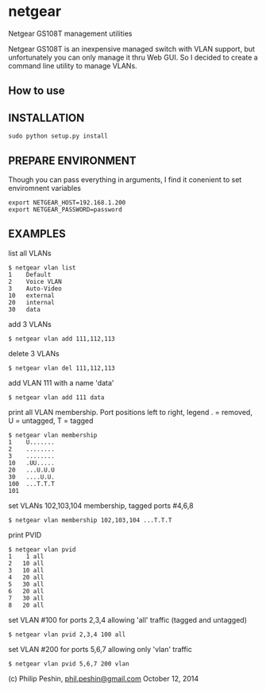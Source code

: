 netgear
=======

Netgear GS108T management utilities

Netgear GS108T is an inexpensive managed switch with VLAN support, but unfortunately you can only manage it thru Web GUI.
So I decided to create a command line utility to manage VLANs. 

How to use
----------

INSTALLATION
------------
```
sudo python setup.py install
```

PREPARE ENVIRONMENT
-------------------

Though you can pass everything in arguments, I find it conenient to set enviromnent variables
```
export NETGEAR_HOST=192.168.1.200
export NETGEAR_PASSWORD=password
```

EXAMPLES
-------------------

list all VLANs
```
$ netgear vlan list
1    Default
2    Voice VLAN
3    Auto-Video
10   external
20   internal
30   data
```

add 3 VLANs
```
$ netgear vlan add 111,112,113
```

delete 3 VLANs
```
$ netgear vlan del 111,112,113
```

add VLAN 111 with a name 'data'
```
$ netgear vlan add 111 data
```

print all VLAN membership. Port positions left to right, legend . = removed, U = untagged, T = tagged
```
$ netgear vlan membership
1    U.......
2    ........
3    ........
10   .UU.....
20   ...U.U.U
30   ....U.U.
100  ...T.T.T
101 
```

set VLANs 102,103,104 membership, tagged ports #4,6,8
```
$ netgear vlan membership 102,103,104 ...T.T.T
```

print PVID
```
$ netgear vlan pvid
1    1 all
2   10 all
3   10 all
4   20 all
5   30 all
6   20 all
7   30 all
8   20 all
```

set VLAN #100 for ports 2,3,4 allowing 'all' traffic (tagged and untagged)
```
$ netgear vlan pvid 2,3,4 100 all
```

set VLAN #200 for ports 5,6,7 allowing only 'vlan' traffic
```
$ netgear vlan pvid 5,6,7 200 vlan
```


(c) Philip Peshin, phil.peshin@gmail.com
October 12, 2014


